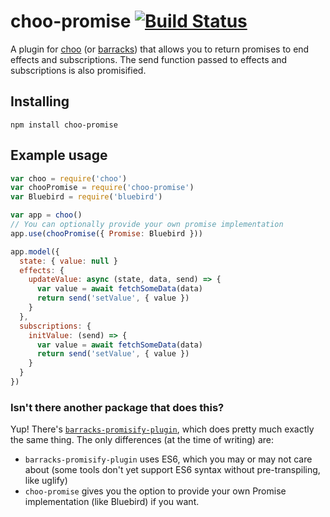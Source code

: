 # choo-promise [![Build Status](https://travis-ci.org/rahatarmanahmed/choo-promise.svg?branch=master)](https://travis-ci.org/rahatarmanahmed/choo-promise)
A plugin for [choo](https://github.com/yoshuawuyts/choo) (or [barracks](https://github.com/yoshuawuyts/barracks)) that allows you to return promises to end effects and subscriptions. The send function passed to effects and subscriptions is also promisified.

## Installing
`npm install choo-promise`

## Example usage
```js
var choo = require('choo')
var chooPromise = require('choo-promise')
var Bluebird = require('bluebird')

var app = choo()
// You can optionally provide your own promise implementation
app.use(chooPromise({ Promise: Bluebird }))

app.model({
  state: { value: null }
  effects: {
    updateValue: async (state, data, send) => {
      var value = await fetchSomeData(data)
      return send('setValue', { value })
    }
  },
  subscriptions: {
    initValue: (send) => {
      var value = await fetchSomeData(data)
      return send('setValue', { value })
    }
  }
})
```

### Isn't there another package that does this?

Yup! There's [`barracks-promisify-plugin`](https://github.com/myobie/barracks-promisify-plugin), which does pretty much exactly the same thing. The only differences (at the time of writing) are:

- `barracks-promisify-plugin` uses ES6, which you may or may not care about (some tools don't yet support ES6 syntax without pre-transpiling, like uglify)
- `choo-promise` gives you the option to provide your own Promise implementation (like Bluebird) if you want. 
